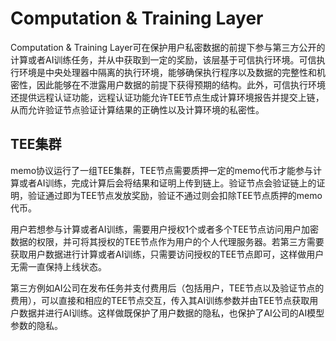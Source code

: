 # Computation & Training Layer

Computation & Training Layer可在保护用户私密数据的前提下参与第三方公开的计算或者AI训练任务，并从中获取到一定的奖励，该层基于可信执行环境。可信执行环境是中央处理器中隔离的执行环境，能够确保执行程序以及数据的完整性和机密性，因此能够在不泄露用户数据的前提下获得预期的结构。此外，可信执行环境还提供远程认证功能，远程认证功能允许TEE节点生成计算环境报告并提交上链，从而允许验证节点验证计算结果的正确性以及计算环境的私密性。

## TEE集群

memo协议运行了一组TEE集群，TEE节点需要质押一定的memo代币才能参与计算或者AI训练，完成计算后会将结果和证明上传到链上。验证节点会验证链上的证明，验证通过即为TEE节点发放奖励，验证不通过则会扣除TEE节点质押的memo代币。

用户若想参与计算或者AI训练，需要用户授权1个或者多个TEE节点访问用户加密数据的权限，并可将其授权的TEE节点作为用户的个人代理服务器。若第三方需要获取用户数据进行计算或者AI训练，只需要访问授权的TEE节点即可，这样做用户无需一直保持上线状态。

第三方例如AI公司在发布任务并支付费用后（包括用户，TEE节点以及验证节点的费用），可以直接和相应的TEE节点交互，传入其AI训练参数并由TEE节点获取用户数据并进行AI训练。这样做既保护了用户数据的隐私，也保护了AI公司的AI模型参数的隐私。